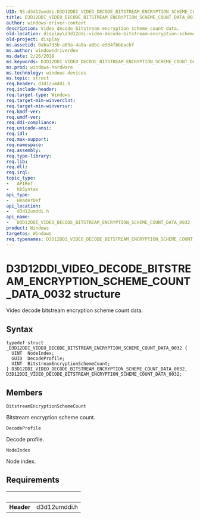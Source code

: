 ```yaml
---
UID: NS:d3d12umddi.D3D12DDI_VIDEO_DECODE_BITSTREAM_ENCRYPTION_SCHEME_COUNT_DATA_0032
title: D3D12DDI_VIDEO_DECODE_BITSTREAM_ENCRYPTION_SCHEME_COUNT_DATA_0032
author: windows-driver-content
description: Video decode bitstream encryption scheme count data.
old-location: display\d3d12ddi-video-decode-bitstream-encryption-scheme-count-data-0032.htm
old-project: display
ms.assetid: 0aba733b-a69a-4a8a-a8bc-e934fbbbacbf
ms.author: windowsdriverdev
ms.date: 2/26/2018
ms.keywords: D3D12DDI_VIDEO_DECODE_BITSTREAM_ENCRYPTION_SCHEME_COUNT_DATA_0032, D3D12DDI_VIDEO_DECODE_BITSTREAM_ENCRYPTION_SCHEME_COUNT_DATA_0032 structure [Display Devices], d3d12umddi/D3D12DDI_VIDEO_DECODE_BITSTREAM_ENCRYPTION_SCHEME_COUNT_DATA_0032, display.d3d12ddi-video-decode-bitstream-encryption-scheme-count-data-0032
ms.prod: windows-hardware
ms.technology: windows-devices
ms.topic: struct
req.header: d3d12umddi.h
req.include-header: 
req.target-type: Windows
req.target-min-winverclnt: 
req.target-min-winversvr: 
req.kmdf-ver: 
req.umdf-ver: 
req.ddi-compliance: 
req.unicode-ansi: 
req.idl: 
req.max-support: 
req.namespace: 
req.assembly: 
req.type-library: 
req.lib: 
req.dll: 
req.irql: 
topic_type:
-	APIRef
-	kbSyntax
api_type:
-	HeaderDef
api_location:
-	d3d12umddi.h
api_name:
-	D3D12DDI_VIDEO_DECODE_BITSTREAM_ENCRYPTION_SCHEME_COUNT_DATA_0032
product: Windows
targetos: Windows
req.typenames: D3D12DDI_VIDEO_DECODE_BITSTREAM_ENCRYPTION_SCHEME_COUNT_DATA_0032
---
```


# D3D12DDI_VIDEO_DECODE_BITSTREAM_ENCRYPTION_SCHEME_COUNT_DATA_0032 structure
Video decode bitstream encryption scheme count data.

## Syntax
````
typedef struct _D3D12DDI_VIDEO_DECODE_BITSTREAM_ENCRYPTION_SCHEME_COUNT_DATA_0032 {
  UINT  NodeIndex;
  GUID  DecodeProfile;
  UINT  BitstreamEncryptionSchemeCount;
} D3D12DDI_VIDEO_DECODE_BITSTREAM_ENCRYPTION_SCHEME_COUNT_DATA_0032, D3D12DDI_VIDEO_DECODE_BITSTREAM_ENCRYPTION_SCHEME_COUNT_DATA_0032;
````

## Members


`BitstreamEncryptionSchemeCount`

Bitstream encryption scheme count.

`DecodeProfile`

Decode profile.

`NodeIndex`

Node index.


## Requirements
| &nbsp; | &nbsp; |
| ---- |:---- |
| **Header** | d3d12umddi.h |